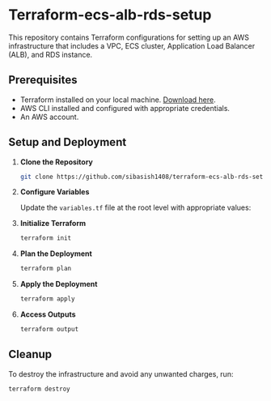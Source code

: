 # Terraform-ecs-alb-rds-setup

This repository contains Terraform configurations for setting up an AWS infrastructure that includes a VPC, ECS cluster, Application Load Balancer (ALB), and RDS instance.

## Prerequisites

- Terraform installed on your local machine. [Download here](https://www.terraform.io/downloads.html).
- AWS CLI installed and configured with appropriate credentials.
- An AWS account.

## Setup and Deployment

1. **Clone the Repository**

    ```bash
    git clone https://github.com/sibasish1408/terraform-ecs-alb-rds-setup.git
    ```

2. **Configure Variables**

    Update the `variables.tf` file at the root level with appropriate values:

3. **Initialize Terraform**

    ```bash
    terraform init
    ```

4. **Plan the Deployment**

    ```bash
    terraform plan
    ```

5. **Apply the Deployment**

    ```bash
    terraform apply
    ```

6. **Access Outputs**

    ```bash
    terraform output
    ```

## Cleanup

To destroy the infrastructure and avoid any unwanted charges, run:

```bash
terraform destroy


